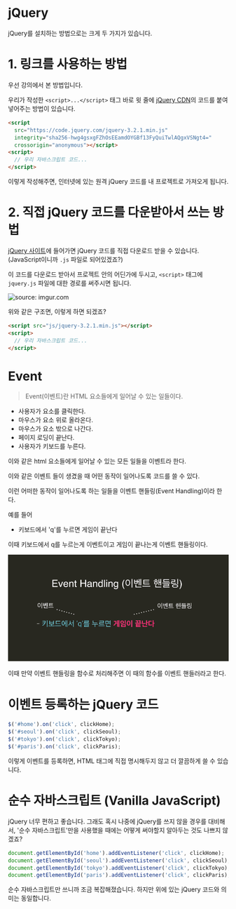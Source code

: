 # jQuery

jQuery를 설치하는 방법으로는 크게 두 가지가 있습니다.



# 1. 링크를 사용하는 방법



우선 강의에서 본 방법입니다.



우리가 작성한 `<script>...</script>` 태그 바로 윗 줄에 [jQuery CDN](https://code.jquery.com/)의 코드를 붙여 넣어주는 방법이 있습니다.



```html
<script
  src="https://code.jquery.com/jquery-3.2.1.min.js"
  integrity="sha256-hwg4gsxgFZhOsEEamdOYGBf13FyQuiTwlAQgxVSNgt4="
  crossorigin="anonymous"></script>
<script>
  // 우리 자바스크립트 코드...
</script>
```



이렇게 작성해주면, 인터넷에 있는 원격 jQuery 코드를 내 프로젝트로 가져오게 됩니다.



# 2. 직접 jQuery 코드를 다운받아서 쓰는 방법



[jQuery 사이트](https://jquery.com/)에 들어가면 jQuery 코드를 직접 다운로드 받을 수 있습니다. (JavaScript이니까 `.js` 파일로 되어있겠죠?)



이 코드를 다운로드 받아서 프로젝트 안의 어딘가에 두시고, `<script>` 태그에 `jquery.js` 파일에 대한 경로를 써주시면 됩니다.



![source: imgur.com](https://i.imgur.com/Bz43XeV.png)



위와 같은 구조면, 이렇게 하면 되겠죠?



```html
<script src="js/jquery-3.2.1.min.js"></script>
<script>
  // 우리 자바스크립트 코드...
</script>
```



# Event

> Event(이벤트)란 HTML 요소들에게 일어날 수 있는 일들이다.



- 사용자가 요소를 클릭한다.
- 마우스가 요소 위로 올라온다.
- 마우스가 요소 밖으로 나간다.
- 페이지 로딩이 끝난다.
- 사용자가 키보드를 누른다.



이와 같은 html 요소들에게 일어날 수 있는 모든 일들을 이벤트라 한다.

이와 같은 이벤트 들이 생겼을 때 어떤 동작이 일어나도록 코드를 쓸 수 있다.

이런 어떠한 동작이 일어나도록 하는 일들을 이벤트 핸들링(Event Handling)이라 한다.



예를 들어

- 키보드에서 'q'를 누르면 게임이 끝난다

이때 키보드에서 q를 누르는게 이벤트이고 게임이 끝나는게 이벤트 핸들링이다.



![image-20200308205306894](./assets/image-20200308205306894.png)



이때 만약 이벤트 핸들링을 함수로 처리해주면 이 때의 함수를 이벤트 핸들러라고 한다.



# 이벤트 등록하는 jQuery 코드



```js
$('#home').on('click', clickHome);
$('#seoul').on('click', clickSeoul);
$('#tokyo').on('click', clickTokyo);
$('#paris').on('click', clickParis);
```



이렇게 이벤트를 등록하면, HTML 태그에 직접 명시해두지 않고 더 깔끔하게 쓸 수 있습니다.



# 순수 자바스크립트 (Vanilla JavaScript)



jQuery 너무 편하고 좋습니다. 그래도 혹시 나중에 jQuery를 쓰지 않을 경우를 대비해서, '순수 자바스크립트'만을 사용했을 때에는 어떻게 써야할지 알아두는 것도 나쁘지 않겠죠?



```js
document.getElementById('home').addEventListener('click', clickHome);
document.getElementById('seoul').addEventListener('click', clickSeoul);
document.getElementById('tokyo').addEventListener('click', clickTokyo);
document.getElementById('paris').addEventListener('click', clickParis);
```



순수 자바스크립트만 쓰니까 조금 복잡해졌습니다. 하지만 위에 있는 jQuery 코드와 의미는 동일합니다.